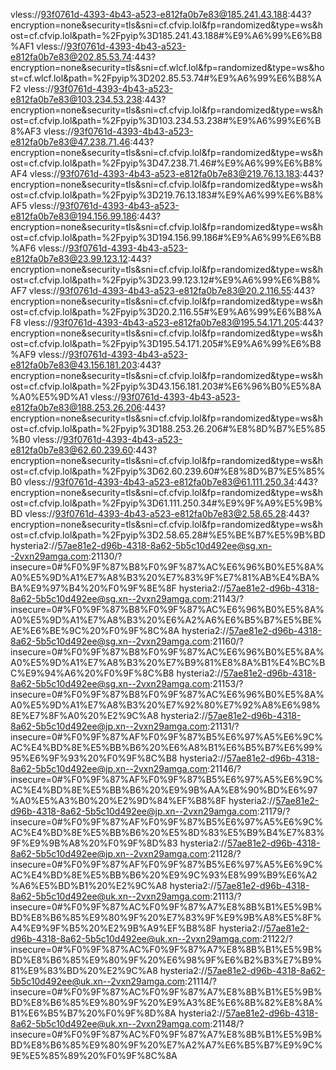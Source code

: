 vless://93f0761d-4393-4b43-a523-e812fa0b7e83@185.241.43.188:443?encryption=none&security=tls&sni=cf.cfvip.lol&fp=randomized&type=ws&host=cf.cfvip.lol&path=%2Fpyip%3D185.241.43.188#%E9%A6%99%E6%B8%AF1
vless://93f0761d-4393-4b43-a523-e812fa0b7e83@202.85.53.74:443?encryption=none&security=tls&sni=cf.wlcf.lol&fp=randomized&type=ws&host=cf.wlcf.lol&path=%2Fpyip%3D202.85.53.74#%E9%A6%99%E6%B8%AF2
vless://93f0761d-4393-4b43-a523-e812fa0b7e83@103.234.53.238:443?encryption=none&security=tls&sni=cf.cfvip.lol&fp=randomized&type=ws&host=cf.cfvip.lol&path=%2Fpyip%3D103.234.53.238#%E9%A6%99%E6%B8%AF3
vless://93f0761d-4393-4b43-a523-e812fa0b7e83@47.238.71.46:443?encryption=none&security=tls&sni=cf.cfvip.lol&fp=randomized&type=ws&host=cf.cfvip.lol&path=%2Fpyip%3D47.238.71.46#%E9%A6%99%E6%B8%AF4
vless://93f0761d-4393-4b43-a523-e812fa0b7e83@219.76.13.183:443?encryption=none&security=tls&sni=cf.cfvip.lol&fp=randomized&type=ws&host=cf.cfvip.lol&path=%2Fpyip%3D219.76.13.183#%E9%A6%99%E6%B8%AF5
vless://93f0761d-4393-4b43-a523-e812fa0b7e83@194.156.99.186:443?encryption=none&security=tls&sni=cf.cfvip.lol&fp=randomized&type=ws&host=cf.cfvip.lol&path=%2Fpyip%3D194.156.99.186#%E9%A6%99%E6%B8%AF6
vless://93f0761d-4393-4b43-a523-e812fa0b7e83@23.99.123.12:443?encryption=none&security=tls&sni=cf.cfvip.lol&fp=randomized&type=ws&host=cf.cfvip.lol&path=%2Fpyip%3D23.99.123.12#%E9%A6%99%E6%B8%AF7
vless://93f0761d-4393-4b43-a523-e812fa0b7e83@20.2.116.55:443?encryption=none&security=tls&sni=cf.cfvip.lol&fp=randomized&type=ws&host=cf.cfvip.lol&path=%2Fpyip%3D20.2.116.55#%E9%A6%99%E6%B8%AF8
vless://93f0761d-4393-4b43-a523-e812fa0b7e83@195.54.171.205:443?encryption=none&security=tls&sni=cf.cfvip.lol&fp=randomized&type=ws&host=cf.cfvip.lol&path=%2Fpyip%3D195.54.171.205#%E9%A6%99%E6%B8%AF9
vless://93f0761d-4393-4b43-a523-e812fa0b7e83@43.156.181.203:443?encryption=none&security=tls&sni=cf.cfvip.lol&fp=randomized&type=ws&host=cf.cfvip.lol&path=%2Fpyip%3D43.156.181.203#%E6%96%B0%E5%8A%A0%E5%9D%A1
vless://93f0761d-4393-4b43-a523-e812fa0b7e83@188.253.26.206:443?encryption=none&security=tls&sni=cf.cfvip.lol&fp=randomized&type=ws&host=cf.cfvip.lol&path=%2Fpyip%3D188.253.26.206#%E8%8D%B7%E5%85%B0
vless://93f0761d-4393-4b43-a523-e812fa0b7e83@62.60.239.60:443?encryption=none&security=tls&sni=cf.cfvip.lol&fp=randomized&type=ws&host=cf.cfvip.lol&path=%2Fpyip%3D62.60.239.60#%E8%8D%B7%E5%85%B0
vless://93f0761d-4393-4b43-a523-e812fa0b7e83@61.111.250.34:443?encryption=none&security=tls&sni=cf.cfvip.lol&fp=randomized&type=ws&host=cf.cfvip.lol&path=%2Fpyip%3D61.111.250.34#%E9%9F%A9%E5%9B%BD
vless://93f0761d-4393-4b43-a523-e812fa0b7e83@2.58.65.28:443?encryption=none&security=tls&sni=cf.cfvip.lol&fp=randomized&type=ws&host=cf.cfvip.lol&path=%2Fpyip%3D2.58.65.28#%E5%BE%B7%E5%9B%BD
hysteria2://57ae81e2-d96b-4318-8a62-5b5c10d492ee@sg.xn--2vxn29amga.com:21130/?insecure=0#%F0%9F%87%B8%F0%9F%87%AC%E6%96%B0%E5%8A%A0%E5%9D%A1%E7%A8%B3%20%E7%83%9F%E7%81%AB%E4%BA%BA%E9%97%B4%20%F0%9F%8E%8F
hysteria2://57ae81e2-d96b-4318-8a62-5b5c10d492ee@sg.xn--2vxn29amga.com:21143/?insecure=0#%F0%9F%87%B8%F0%9F%87%AC%E6%96%B0%E5%8A%A0%E5%9D%A1%E7%A8%B3%20%E6%A2%A6%E6%B5%B7%E5%BE%AE%E6%BE%9C%20%F0%9F%8C%8A
hysteria2://57ae81e2-d96b-4318-8a62-5b5c10d492ee@sg.xn--2vxn29amga.com:21160/?insecure=0#%F0%9F%87%B8%F0%9F%87%AC%E6%96%B0%E5%8A%A0%E5%9D%A1%E7%A8%B3%20%E7%B9%81%E8%8A%B1%E4%BC%BC%E9%94%A6%20%F0%9F%8C%B8
hysteria2://57ae81e2-d96b-4318-8a62-5b5c10d492ee@sg.xn--2vxn29amga.com:21153/?insecure=0#%F0%9F%87%B8%F0%9F%87%AC%E6%96%B0%E5%8A%A0%E5%9D%A1%E7%A8%B3%20%E7%92%80%E7%92%A8%E6%98%8E%E7%8F%A0%20%E2%9C%A8
hysteria2://57ae81e2-d96b-4318-8a62-5b5c10d492ee@jp.xn--2vxn29amga.com:21131/?insecure=0#%F0%9F%87%AF%F0%9F%87%B5%E6%97%A5%E6%9C%AC%E4%BD%8E%E5%BB%B6%20%E6%A8%B1%E6%B5%B7%E6%99%95%E6%9F%93%20%F0%9F%8C%B8
hysteria2://57ae81e2-d96b-4318-8a62-5b5c10d492ee@jp.xn--2vxn29amga.com:21146/?insecure=0#%F0%9F%87%AF%F0%9F%87%B5%E6%97%A5%E6%9C%AC%E4%BD%8E%E5%BB%B6%20%E9%9B%AA%E8%90%BD%E6%97%A0%E5%A3%B0%20%E2%9D%84%EF%B8%8F
hysteria2://57ae81e2-d96b-4318-8a62-5b5c10d492ee@jp.xn--2vxn29amga.com:21179/?insecure=0#%F0%9F%87%AF%F0%9F%87%B5%E6%97%A5%E6%9C%AC%E4%BD%8E%E5%BB%B6%20%E5%8D%83%E5%B9%B4%E7%83%9F%E9%9B%A8%20%F0%9F%8D%83
hysteria2://57ae81e2-d96b-4318-8a62-5b5c10d492ee@jp.xn--2vxn29amga.com:21128/?insecure=0#%F0%9F%87%AF%F0%9F%87%B5%E6%97%A5%E6%9C%AC%E4%BD%8E%E5%BB%B6%20%E9%9C%93%E8%99%B9%E6%A2%A6%E5%BD%B1%20%E2%9C%A8
hysteria2://57ae81e2-d96b-4318-8a62-5b5c10d492ee@uk.xn--2vxn29amga.com:21113/?insecure=0#%F0%9F%87%AC%F0%9F%87%A7%E8%8B%B1%E5%9B%BD%E8%B6%85%E9%80%9F%20%E7%83%9F%E9%9B%A8%E5%8F%A4%E9%9F%B5%20%E2%9B%A9%EF%B8%8F
hysteria2://57ae81e2-d96b-4318-8a62-5b5c10d492ee@uk.xn--2vxn29amga.com:21122/?insecure=0#%F0%9F%87%AC%F0%9F%87%A7%E8%8B%B1%E5%9B%BD%E8%B6%85%E9%80%9F%20%E6%98%9F%E6%B2%B3%E7%B9%81%E9%83%BD%20%E2%9C%A8
hysteria2://57ae81e2-d96b-4318-8a62-5b5c10d492ee@uk.xn--2vxn29amga.com:21114/?insecure=0#%F0%9F%87%AC%F0%9F%87%A7%E8%8B%B1%E5%9B%BD%E8%B6%85%E9%80%9F%20%E9%A3%8E%E6%8B%82%E8%8A%B1%E6%B5%B7%20%F0%9F%8D%8A
hysteria2://57ae81e2-d96b-4318-8a62-5b5c10d492ee@uk.xn--2vxn29amga.com:21148/?insecure=0#%F0%9F%87%AC%F0%9F%87%A7%E8%8B%B1%E5%9B%BD%E8%B6%85%E9%80%9F%20%E7%A2%A7%E6%B5%B7%E9%9C%9E%E5%85%89%20%F0%9F%8C%8A
